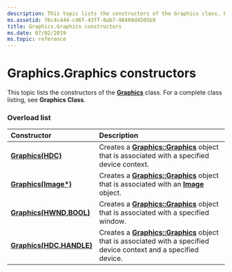 ```yaml
---
description: This topic lists the constructors of the Graphics class. For a complete class listing, see Graphics Class.
ms.assetid: 76c4c444-cd6f-43ff-8ab7-96469d4505b9
title: Graphics.Graphics constructors
ms.date: 07/02/2019
ms.topic: reference
---
```


# Graphics.Graphics constructors

This topic lists the constructors of the [**Graphics**](/windows/win32/api/gdiplusgraphics/nl-gdiplusgraphics-graphics) class. For a complete class listing, see **Graphics Class**.

### Overload list



| Constructor                                                                   | Description                                                                                                                                                                        |
|:------------------------------------------------------------------------------|:-----------------------------------------------------------------------------------------------------------------------------------------------------------------------------------|
| [**Graphics(HDC)**](/previous-versions//ms536160(v=vs.85))                | Creates a [**Graphics::Graphics**](/previous-versions//ms536160(v=vs.85)) object that is associated with a specified device context.<br/>                                |
| [**Graphics(Image\*)**](/windows/win32/api/gdiplusgraphics/nf-gdiplusgraphics-graphics-graphics(inimage))          | Creates a [**Graphics::Graphics**](/windows/win32/api/gdiplusgraphics/nf-gdiplusgraphics-graphics-graphics(inimage)) object that is associated with an [**Image**](/windows/win32/api/gdiplusheaders/nl-gdiplusheaders-image) object.<br/>   |
| [**Graphics(HWND,BOOL)**](/windows/win32/api/gdiplusgraphics/nf-gdiplusgraphics-graphics-graphics(inhwnd_inbool))     | Creates a [**Graphics::Graphics**](/windows/win32/api/gdiplusgraphics/nf-gdiplusgraphics-graphics-graphics(inhwnd_inbool)) object that is associated with a specified window.<br/>                                   |
| [**Graphics(HDC,HANDLE)**](/windows/win32/api/gdiplusgraphics/nf-gdiplusgraphics-graphics-graphics(inhdc_inhandle)) | Creates a [**Graphics::Graphics**](/windows/win32/api/gdiplusgraphics/nf-gdiplusgraphics-graphics-graphics(inhdc_inhandle)) object that is associated with a specified device context and a specified device.<br/> |



 

 

